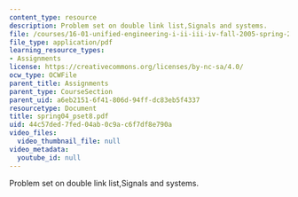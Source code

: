 ```yaml
---
content_type: resource
description: Problem set on double link list,Signals and systems.
file: /courses/16-01-unified-engineering-i-ii-iii-iv-fall-2005-spring-2006/44c57ded7fed04ab0c9ac6f7df8e790a_spring04_pset8.pdf
file_type: application/pdf
learning_resource_types:
- Assignments
license: https://creativecommons.org/licenses/by-nc-sa/4.0/
ocw_type: OCWFile
parent_title: Assignments
parent_type: CourseSection
parent_uid: a6eb2151-6f41-806d-94ff-dc83eb5f4337
resourcetype: Document
title: spring04_pset8.pdf
uid: 44c57ded-7fed-04ab-0c9a-c6f7df8e790a
video_files:
  video_thumbnail_file: null
video_metadata:
  youtube_id: null
---
```

Problem set on double link list,Signals and systems.